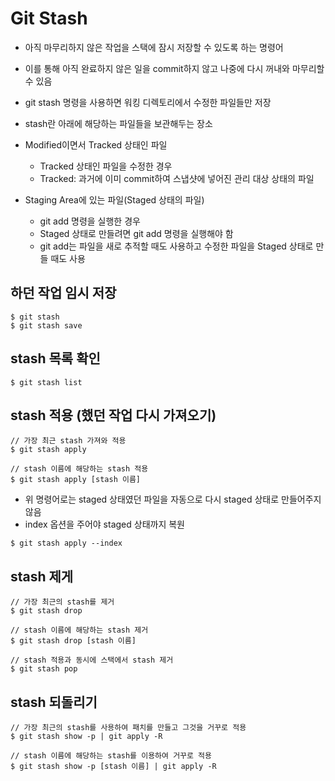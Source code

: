 # Git Stash
- 아직 마무리하지 않은 작업을 스택에 잠시 저장할 수 있도록 하는 명령어
- 이를 통해 아직 완료하지 않은 일을 commit하지 않고 나중에 다시 꺼내와 마무리할 수 있음

- git stash 명령을 사용하면 워킹 디렉토리에서 수정한 파일들만 저장
- stash란 아래에 해당하는 파일들을 보관해두는 장소


- Modified이면서 Tracked 상태인 파일
  - Tracked 상태인 파일을 수정한 경우
  - Tracked: 과거에 이미 commit하여 스냅샷에 넣어진 관리 대상 상태의 파일
- Staging Area에 있는 파일(Staged 상태의 파일)
  - git add 명령을 실행한 경우
  - Staged 상태로 만들려면 git add 명령을 실행해야 함
  - git add는 파일을 새로 추적할 때도 사용하고 수정한 파일을 Staged 상태로 만들 때도 사용

## 하던 작업 임시 저장
````
$ git stash
$ git stash save
````

## stash 목록 확인
````
$ git stash list
````

## stash 적용 (했던 작업 다시 가져오기)
````
// 가장 최근 stash 가져와 적용
$ git stash apply

// stash 이름에 해당하는 stash 적용
$ git stash apply [stash 이름]
````
- 위 명령어로는 staged 상태였던 파일을 자동으로 다시 staged 상태로 만들어주지 않음
- index 옵션을 주어야 staged 상태까지 복원
````
$ git stash apply --index
````

## stash 제게
````
// 가장 최근의 stash를 제거
$ git stash drop

// stash 이름에 해당하는 stash 제거
$ git stash drop [stash 이름]

// stash 적용과 동시에 스택에서 stash 제거
$ git stash pop
````

## stash 되돌리기
````
// 가장 최근의 stash를 사용하여 패치를 만들고 그것을 거꾸로 적용
$ git stash show -p | git apply -R

// stash 이름에 해당하는 stash를 이용하여 거꾸로 적용
$ git stash show -p [stash 이름] | git apply -R
````